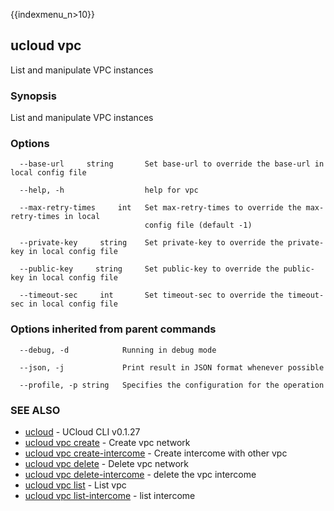 {{indexmenu_n>10}}

## ucloud vpc

List and manipulate VPC instances

### Synopsis

List and manipulate VPC instances

### Options

```
  --base-url     string       Set base-url to override the base-url in local config file 

  --help, -h                  help for vpc 

  --max-retry-times     int   Set max-retry-times to override the max-retry-times in local
                              config file (default -1) 

  --private-key     string    Set private-key to override the private-key in local config file 

  --public-key     string     Set public-key to override the public-key in local config file 

  --timeout-sec     int       Set timeout-sec to override the timeout-sec in local config file 

```

### Options inherited from parent commands

```
  --debug, -d            Running in debug mode 

  --json, -j             Print result in JSON format whenever possible 

  --profile, -p string   Specifies the configuration for the operation 

```

### SEE ALSO

* [ucloud](developer/cli/cmd/ucloud)	 - UCloud CLI v0.1.27
* [ucloud vpc create](developer/cli/cmd/ucloud/vpc/create)	 - Create vpc network
* [ucloud vpc create-intercome](developer/cli/cmd/ucloud/vpc/create-intercome)	 - Create intercome with other vpc
* [ucloud vpc delete](developer/cli/cmd/ucloud/vpc/delete)	 - Delete vpc network
* [ucloud vpc delete-intercome](developer/cli/cmd/ucloud/vpc/delete-intercome)	 - delete the vpc intercome
* [ucloud vpc list](developer/cli/cmd/ucloud/vpc/list)	 - List vpc
* [ucloud vpc list-intercome](developer/cli/cmd/ucloud/vpc/list-intercome)	 - list intercome 

